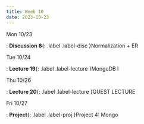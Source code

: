 ```yaml
---
title: Week 10
date: 2023-10-23
---
```


Mon 10/23

: **Discussion 8**{: .label .label-disc }Normalization + ER

Tue 10/24

: **Lecture 19**{: .label .label-lecture }MongoDB I

Thu 10/26

: **Lecture 20**{: .label .label-lecture }GUEST LECTURE

Fri 10/27

: **Project**{: .label .label-proj }Project 4: Mongo

